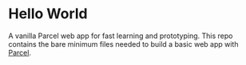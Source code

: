 # Hello World

A vanilla Parcel web app for fast learning and prototyping. This repo contains the bare minimum files needed to build a basic web app with [Parcel](https://parceljs.org/).
